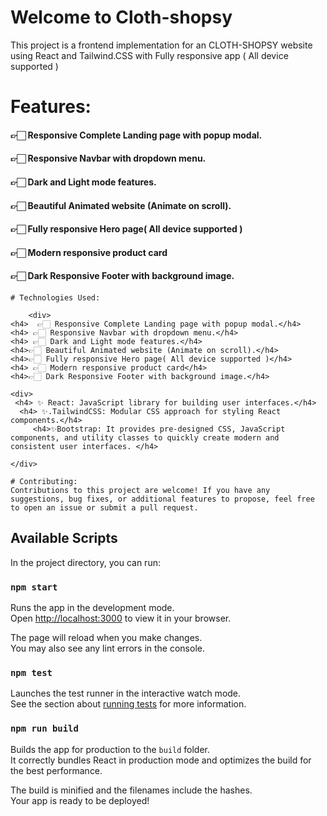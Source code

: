 # Welcome to Cloth-shopsy

This project is a frontend implementation for an CLOTH-SHOPSY website using React and Tailwind.CSS with Fully responsive app ( All device supported )


# Features:

  <div>
    <h4>  👉🏻 Responsive Complete Landing page with popup modal.</h4>
    <h4> 👉🏻 Responsive Navbar with dropdown menu.</h4>
    <h4> 👉🏻 Dark and Light mode features.</h4>
    <h4>👉🏻 Beautiful Animated website (Animate on scroll).</h4>
    <h4>👉🏻 Fully responsive Hero page( All device supported )</h4>
    <h4> 👉🏻 Modern responsive product card</h4>
    <h4>👉🏻 Dark Responsive Footer with background image.</h4>
  </div>


    # Technologies Used:

        <div>
    <h4>  👉🏻 Responsive Complete Landing page with popup modal.</h4>
    <h4> 👉🏻 Responsive Navbar with dropdown menu.</h4>
    <h4> 👉🏻 Dark and Light mode features.</h4>
    <h4>👉🏻 Beautiful Animated website (Animate on scroll).</h4>
    <h4>👉🏻 Fully responsive Hero page( All device supported )</h4>
    <h4> 👉🏻 Modern responsive product card</h4>
    <h4>👉🏻 Dark Responsive Footer with background image.</h4>
  </div>
      






    

    <div>
     <h4> ✨ React: JavaScript library for building user interfaces.</h4>
      <h4> ✨.TailwindCSS: Modular CSS approach for styling React components.</h4>
         <h4>✨Bootstrap: It provides pre-designed CSS, JavaScript components, and utility classes to quickly create modern and consistent user interfaces. </h4>
     
    </div>

    # Contributing:
    Contributions to this project are welcome! If you have any suggestions, bug fixes, or additional features to propose, feel free to open an issue or submit a pull request.
            
## Available Scripts

In the project directory, you can run:

### `npm start`

Runs the app in the development mode.\
Open [http://localhost:3000](http://localhost:3000) to view it in your browser.

The page will reload when you make changes.\
You may also see any lint errors in the console.

### `npm test`

Launches the test runner in the interactive watch mode.\
See the section about [running tests](https://facebook.github.io/create-react-app/docs/running-tests) for more information.

### `npm run build`

Builds the app for production to the `build` folder.\
It correctly bundles React in production mode and optimizes the build for the best performance.

The build is minified and the filenames include the hashes.\
Your app is ready to be deployed!


